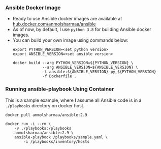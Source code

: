 ### Ansible Docker Image

- Ready to use Ansible docker images are available at [hub.docker.com/anmolsharmaa/ansible](https://hub.docker.com/r/anmolsharmaa/ansible)
- As of now, by default, I use `python 3.8` for building Ansible docker images.  
- You can build your own image using commands below:
    ```
    export PYTHON_VERSION=<set python version>
    export ANSIBLE_VERSION=<set ansible version>

    docker build --arg PYTHON_VERSION=${PYTHON_VERSION} \
                 --arg ANSIBLE_VERSION=${ANSIBLE_VERSION} \
                 -t ansible:${ANSIBLE_VERSION}-py_${PYTHON_VERSION}
                 -f Dockerfile .
    ```

### Running ansible-playbook Using Container

This is a sample example, where I assume all Ansible code is in a `./playbooks` directory on docker host.

```
docker pull anmolsharmaa/ansible:2.9

docker run -i --rm \
    -v ./playbooks:/playbooks 
    anmolsharmaa/ansible:2.9 \
    ansible-playbook /playbooks/sample.yaml \
        -i /playbooks/inventory/hosts
```